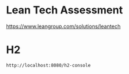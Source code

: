 # Lean Tech Assessment
https://www.leangroup.com/solutions/leantech
# H2
```
http://localhost:8080/h2-console
```
